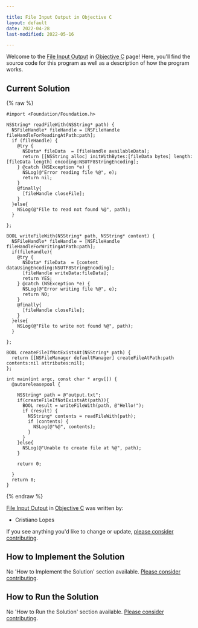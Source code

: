 ```yaml
---

title: File Input Output in Objective C
layout: default
date: 2022-04-28
last-modified: 2022-05-16

---
```


Welcome to the [File Input Output](https://sampleprograms.io/projects/file-input-output) in [Objective C](https://sampleprograms.io/languages/objective-c) page! Here, you'll find the source code for this program as well as a description of how the program works.

## Current Solution

{% raw %}

```objective c
#import <Foundation/Foundation.h>

NSString* readFileWith(NSString* path) {
  NSFileHandle* fileHandle = [NSFileHandle fileHandleForReadingAtPath:path];
  if (fileHandle) {
    @try {
      NSData* fileData  = [fileHandle availableData];
      return [[NSString alloc] initWithBytes:[fileData bytes] length:[fileData length] encoding:NSUTF8StringEncoding];
    } @catch (NSException *e) {
      NSLog(@"Error reading file %@", e);
      return nil;
    }
    @finally{
      [fileHandle closeFile];
    }
  }else{
    NSLog(@"File to read not found %@", path);
  }
  
};

BOOL writeFileWith(NSString* path, NSString* content) {
  NSFileHandle* fileHandle = [NSFileHandle fileHandleForWritingAtPath:path];
  if(fileHandle){
    @try {
      NSData* fileData  = [content dataUsingEncoding:NSUTF8StringEncoding];
      [fileHandle writeData:fileData];
      return YES;
    } @catch (NSException *e) {
      NSLog(@"Error writing file %@", e);
      return NO;
    }
    @finally{
      [fileHandle closeFile];
    }
  }else{
    NSLog(@"File to write not found %@", path);
  }
  
};

BOOL createFileIfNotExistsAt(NSString* path) {
  return [[NSFileManager defaultManager] createFileAtPath:path contents:nil attributes:nil];
};

int main(int argc, const char * argv[]) {
  @autoreleasepool {
    
    NSString* path = @"output.txt";
    if(createFileIfNotExistsAt(path)){
      BOOL result = writeFileWith(path, @"Hello!");
      if (result) {
        NSString* contents = readFileWith(path);
        if (contents) {
          NSLog(@"%@", contents);
        }
      }
    }else{
      NSLog(@"Unable to create file at %@", path);
    }
    
    return 0;
    
  }
  return 0;
}
```

{% endraw %}

[File Input Output](https://sampleprograms.io/projects/file-input-output) in [Objective C](https://sampleprograms.io/languages/objective-c) was written by:

- Cristiano Lopes

If you see anything you'd like to change or update, [please consider contributing](https://github.com/TheRenegadeCoder/sample-programs).

## How to Implement the Solution

No 'How to Implement the Solution' section available. [Please consider contributing](https://github.com/TheRenegadeCoder/sample-programs-website).

## How to Run the Solution

No 'How to Run the Solution' section available. [Please consider contributing](https://github.com/TheRenegadeCoder/sample-programs-website).